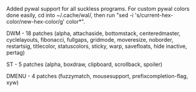 Added pywal support for all suckless programs.
For custom pywal colors done easily, cd into ~/.cache/wal/, then run "sed -i 's/current-hex-color/new-hex-color/g' color*".

DWM - 18 patches (alpha, attachaside, bottomstack, centeredmaster, cyclelayouts, fibonacci, fullgaps, gridmode, moveresize, noborder, restartsig, titlecolor, statuscolors, sticky, warp, savefloats, hide inactive, pertag) 

ST - 5 patches (alpha, boxdraw, clipboard, scrollback, spoiler)

DMENU - 4 patches (fuzzymatch, mousesupport, prefixcompletion-flag, xyw)
